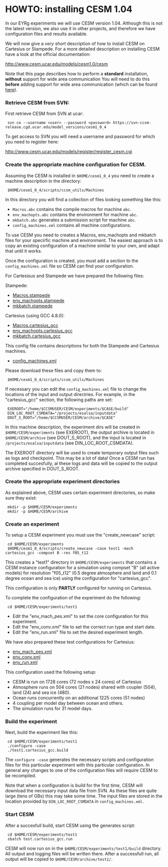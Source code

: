HOWTO: installing CESM 1.04
============================

In our EYRg experiments we will use CESM version 1.04. Although this is not the latest version, we also use 
it in other projects, and therefore we have configuration files and results available. 

We will now give a _very short_ description of how to install CESM on Cartesius or Stampede. For a more detailed 
description on installing CESM have a look at the official documentation:

<http://www.cesm.ucar.edu/models/cesm1.0/cesm>

Note that this page describes how to perform a __standard__ installation, __without__ support for wide area 
communication You will need to do this __before__ adding support for wide area communication (which can be 
found [here](https://github.com/jmaassen/EYRg-wiki/blob/master/howtos/CESM_eSalsaMPI.md)).

### Retrieve CESM from SVN:

First retrieve CESM from SVN at ucar: 

     svn co --username <user> --password <password> https://svn-ccsm-release.cgd.ucar.edu/model_versions/cesm1_0_4

To get access to SVN you will need a username and password for which you need to register here:

<http://www.cesm.ucar.edu/models/register/register_cesm.cgi>

### Create the appropriate machine configuration for CESM.

Assuming the CESM is installed in `$HOME/cesm1_0_4` you need to create a machine
description in the directory:

     $HOME/cesm1_0_4/scripts/ccsm_utils/Machines

In this directory you will find a collection of files looking something like this:

- `Macros.abc` contains the compile macros for machine `abc`.
- `env_machopts.abc` contains the environment for machine `abc`.
- `mkbatch.abc` generates a submission script for machine `abc`.
- `config_machines.xml` contains all machine configurations. 

To use CESM you need to creates a Macros, env_machopts and mkbatch files for your 
specirfic machine and environment. The easiest approach is to copy an existing 
configuration of a machine similar to your own, and adapt that until it works. 

Once the configuration is created, you must add a section to the `config_machines.xml`
file so CESM can find your configuration.

For Cartesisus and Stampede we have prepared the following files:

Stampede:

- [Macros.stampede](https://github.com/jmaassen/EYRg-wiki/blob/master/configs/Macros.stampede)
- [env_machopts.stampede](https://github.com/jmaassen/EYRg-wiki/blob/master/configs/env_machopts.stampede)
- [mkbatch.stampede](https://github.com/jmaassen/EYRg-wiki/blob/master/configs/mkbatch.stampede)

Cartesius (using GCC 4.8.0): 

- [Macros.cartesius_gcc](https://github.com/jmaassen/EYRg-wiki/blob/master/configs/Macros.cartesius_gcc)
- [env_machopts.cartesius_gcc](https://github.com/jmaassen/EYRg-wiki/blob/master/configs/env_machopts.cartesius_gcc)
- [mkbatch.cartesius_gcc](https://github.com/jmaassen/EYRg-wiki/blob/master/configs/mkbatch.cartesius_gcc)

This config file contains descriptions for both the Stampede and Cartesius machines.

- [config_machines.xml](https://github.com/jmaassen/EYRg-wiki/blob/master/configs/config_machines.xml)

Please download these files and copy them to:

     $HOME/cesm1_0_4/scripts/ccsm_utils/Machines

If necessary you can edit the `config_machines.xml` file to change the locations of the input and output 
directries. For example, in the "cartesius_gcc" section, the following paths are set:

     EXEROOT="/home/$CCSMUSER/CESM/experiments/$CASE/build"
     DIN_LOC_ROOT_CSMDATA="/projects/esalsa/inputdata"
     DOUT_S_ROOT="/home/$CCSMUSER/CESM/archive/$CASE"

In this machine description, the experiment dirs will be created in `$HOME/CESM/experiments` 
(see EXEROOT), the output archive is located in `$HOME/CESM/archive` (see DOUT_S_ROOT), and the input
is located in `/projects/esalsa/inputdata` (see DIN_LOC_ROOT_CSMDATA). 

The EXEROOT directory will be used to create temporary output files such as logs and checkpoint. 
This may be a lot of data! Once a CESM run has completed succesfully, al these logs and data will
be copied to the output archive specified in DOUT_S_ROOT.

### Create the appropriate experiment directories

As explained above, CESM uses certain experiment directories, so make sure they exist:

     mkdir -p $HOME/CESM/experiments
     mkdir -p $HOME/CESM/archive

### Create an experiment

To setup a CESM experiment you must use the "create_newcase" script:

     cd $HOME/CESM/experiments
     $HOME/cesm1_0_4/scripts/create_newcase -case test1 -mach cartesius_gcc -compset B -res f05_t12

This creates a "test1" directory in `$HOME/CESM/experiments` that contains a CESM instance configuration 
for a simulation using compset "B" (all active models) for resolution "f05_t12" (0.5 degree atmosphere
and land and 0.1 degree ocean and sea ice) using the configuration for "cartesius_gcc".

This configuration is only __PARTLY__ configured for running on Cartesius.

To complete the configuration of the experiment do the following:
   
     cd $HOME/CESM/experiments/test1

- Edit the "env_mach_pes.xml" to set the core configuration for this experiment. 
- Edit the "env_conv.xml" file to set the correct run type and start date.  
- Edit the "env_run.xml" file to set the desired experiment length.

We have also prepared these test configurations for Cartesius:

- [env_mach_pes.xml](https://github.com/jmaassen/EYRg-wiki/blob/master/configs/cartesius-1m/env_mach_pes.xml)
- [env_conv.xml](https://github.com/jmaassen/EYRg-wiki/blob/master/configs/cartesius-1m/env_conf.xml)
- [env_run.xml](https://github.com/jmaassen/EYRg-wiki/blob/master/configs/cartesius-1m/env_run.xml)

This configuration used the following setup:

- CESM is run on 1728 cores (72 nodes x 24 cores) of Cartesius
- Atmosphere runs on 504 cores (21 nodes) shared with coupler (504), land (24) and sea ice (480).
- Ocean runs concurrently on an additional 1225 cores (51 nodes)
- 4 coupling per model day between ocean and others. 
- The simulation runs for 31 model days. 


### Build the experiment

Next, build the experiment like this:

     cd $HOME/CESM/experiments/test1
     ./configure -case
     ./test1.cartesius_gcc.build 

The `configure -case` generates the necessary scripts and configuration files for this 
particular experiment with this particular configuration. In general any changes to one of 
the configuration files will require CESM to be recompiled.

Note that when a configuration is build for the first time, CESM will download the necessary 
input data file from SVN. As these files are quite large (tens of GBs) this may take some time. 
The input files are stored in the location provided by `DIN_LOC_ROOT_CSMDATA` in 
`config_machines.xml`.

### Start CESM 

After a succesfull build, start CESM using the generates script:

     cd $HOME/CESM/experiments/test1
     sbatch test.cartesius_gcc.run

CESM will now run on in the `$HOME/CESM/experiments/test1/build` directory. All output and 
logging files will be written there. After a successfull run, all output will be copied to 
`$HOME/CESM/archive/test1/`.













